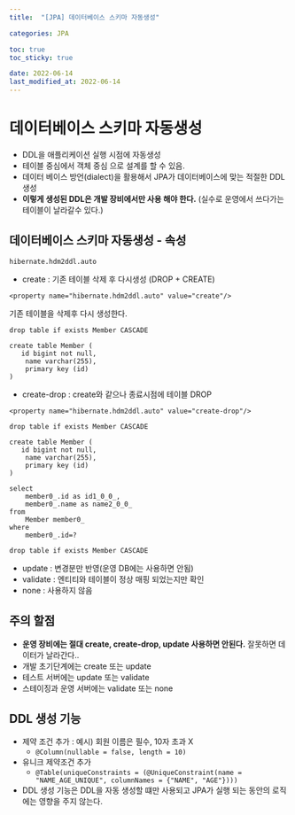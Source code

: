 ```yaml
---
title:  "[JPA] 데이터베이스 스키마 자동생성"

categories: JPA

toc: true
toc_sticky: true

date: 2022-06-14
last_modified_at: 2022-06-14
---
```


# 데이터베이스 스키마 자동생성

- DDL을 애플리케이션 실행 시점에 자동생성
- 테이블 중심에서 객체 중심 으로 설계를 할 수 있음. 
- 데이터 베이스 방언(dialect)을 활용해서 JPA가 데이터베이스에 맞는 적절한 DDL 생성
- **이렇게 생성된 DDL은 개발 장비에서만 사용 해야 한다.** (실수로 운영에서 쓰다가는 테이블이 날라갈수 있다.)

## 데이터베이스 스키마 자동생성 - 속성

`hibernate.hdm2ddl.auto`

- create : 기존 테이블 삭제 후 다시생성 (DROP + CREATE)

`<property name="hibernate.hdm2ddl.auto" value="create"/>`

기존 테이블을 삭제후 다시 생성한다.

```shell
drop table if exists Member CASCADE 
    
create table Member (
   id bigint not null,
    name varchar(255),
    primary key (id)
)
```

- create-drop : create와 같으나 종료시점에 테이블 DROP

`<property name="hibernate.hdm2ddl.auto" value="create-drop"/>`

```shell
drop table if exists Member CASCADE 

create table Member (
   id bigint not null,
    name varchar(255),
    primary key (id)
)

select
    member0_.id as id1_0_0_,
    member0_.name as name2_0_0_ 
from
    Member member0_ 
where
    member0_.id=?

drop table if exists Member CASCADE 
```

- update : 변경분만 반영(운영 DB에는 사용하면 안됨)
- validate : 엔티티와 테이블이 정상 매핑 되었는지만 확인
- none : 사용하지 않음

## 주의 할점

- **운영 장비에는 절대 create, create-drop, update 사용하면 안된다.** 잘못하면 데이터가 날라간다..
- 개발 초기단계에는 create 또는 update
- 테스트 서버에는 update 또는 validate
- 스테이징과 운영 서버에는 validate 또는 none

## DDL 생성 기능

- 제약 조건 추가 : 예시) 회원 이름은 필수, 10자 초과 X
  - `@Column(nullable = false, length = 10)`
- 유니크 제약조건 추가
  - `@Table(uniqueConstraints = (@UniqueConstraint(name = "NAME_AGE_UNIQUE", columnNames = {"NAME", "AGE"})))`
- DDL 생성 기능은 DDL을 자동 생성할 떄만  사용되고 JPA가 실행 되는 동안의 로직에는 영향을 주지 않는다.